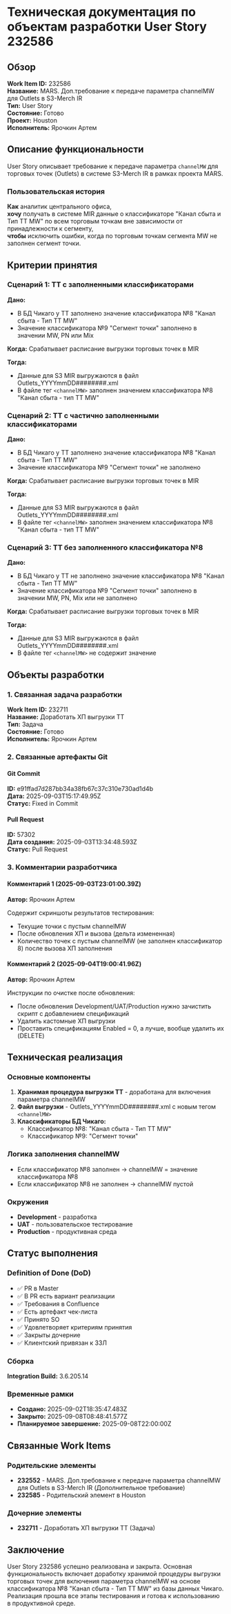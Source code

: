 # Техническая документация по объектам разработки User Story 232586

## Обзор

**Work Item ID:** 232586  
**Название:** MARS. Доп.требование к передаче параметра channelMW для Outlets в S3-Merch IR  
**Тип:** User Story  
**Состояние:** Готово  
**Проект:** Houston  
**Исполнитель:** Ярочкин Артем  

## Описание функциональности

User Story описывает требование к передаче параметра `channelMW` для торговых точек (Outlets) в системе S3-Merch IR в рамках проекта MARS.

### Пользовательская история
**Как** аналитик центрального офиса,  
**хочу** получать в системе MIR данные о классификаторе "Канал сбыта и Тип ТТ MW" по всем торговым точкам вне зависимости от принадлежности к сегменту,  
**чтобы** исключить ошибки, когда по торговым точкам сегмента MW не заполнен сегмент точки.

## Критерии принятия

### Сценарий 1: ТТ с заполненными классификаторами
**Дано:**
- В БД Чикаго у ТТ заполнено значение классификатора №8 "Канал сбыта - Тип ТТ MW"
- Значение классификатора №9 "Сегмент точки" заполнено в значении MW, PN или Mix

**Когда:** Срабатывает расписание выгрузки торговых точек в MIR

**Тогда:**
- Данные для S3 MIR выгружаются в файл Outlets_YYYYmmDD########.xml
- В файле тег `<channelMW>` заполнен значением классификатора №8 "Канал сбыта - тип ТТ MW"

### Сценарий 2: ТТ с частично заполненными классификаторами
**Дано:**
- В БД Чикаго у ТТ заполнено значение классификатора №8 "Канал сбыта - Тип ТТ MW"
- Значение классификатора №9 "Сегмент точки" не заполнено

**Когда:** Срабатывает расписание выгрузки торговых точек в MIR

**Тогда:**
- Данные для S3 MIR выгружаются в файл Outlets_YYYYmmDD########.xml
- В файле тег `<channelMW>` заполнен значением классификатора №8 "Канал сбыта - тип ТТ MW"

### Сценарий 3: ТТ без заполненного классификатора №8
**Дано:**
- В БД Чикаго у ТТ не заполнено значение классификатора №8 "Канал сбыта - Тип ТТ MW"
- Значение классификатора №9 "Сегмент точки" заполнено в значении MW, PN, Mix или не заполнено

**Когда:** Срабатывает расписание выгрузки торговых точек в MIR

**Тогда:**
- Данные для S3 MIR выгружаются в файл Outlets_YYYYmmDD########.xml
- В файле тег `<channelMW>` не содержит значение

## Объекты разработки

### 1. Связанная задача разработки
**Work Item ID:** 232711  
**Название:** Доработать ХП выгрузки ТТ  
**Тип:** Задача  
**Состояние:** Готово  
**Исполнитель:** Ярочкин Артем  

### 2. Связанные артефакты Git

#### Git Commit
**ID:** e91ffad7d287bb34a38fb67c37c310e730ad1d4b  
**Дата:** 2025-09-03T15:17:49.95Z  
**Статус:** Fixed in Commit  

#### Pull Request
**ID:** 57302  
**Дата создания:** 2025-09-03T13:34:48.593Z  
**Статус:** Pull Request  

### 3. Комментарии разработчика

#### Комментарий 1 (2025-09-03T23:01:00.39Z)
**Автор:** Ярочкин Артем

Содержит скриншоты результатов тестирования:
- Текущие точки с пустым channelMW
- После обновления ХП и вызова (дельта измененная)
- Количество точек с пустым channelMW (не заполнен классификатор 8) после вызова ХП заполнения

#### Комментарий 2 (2025-09-04T19:00:41.96Z)
**Автор:** Ярочкин Артем

Инструкции по очистке после обновления:
- После обновления Development/UAT/Production нужно зачистить скрипт с добавлением спецификаций
- Удалить кастомные ХП выгрузки
- Проставить спецификациям Enabled = 0, а лучше, вообще удалить их (DELETE)

## Техническая реализация

### Основные компоненты
1. **Хранимая процедура выгрузки ТТ** - доработана для включения параметра channelMW
2. **Файл выгрузки** - Outlets_YYYYmmDD########.xml с новым тегом `<channelMW>`
3. **Классификаторы БД Чикаго:**
   - Классификатор №8: "Канал сбыта - Тип ТТ MW"
   - Классификатор №9: "Сегмент точки"

### Логика заполнения channelMW
- Если классификатор №8 заполнен → channelMW = значение классификатора №8
- Если классификатор №8 не заполнен → channelMW пустой

### Окружения
- **Development** - разработка
- **UAT** - пользовательское тестирование  
- **Production** - продуктивная среда

## Статус выполнения

### Definition of Done (DoD)
- ✅ PR в Master
- ✅ В PR есть вариант реализации
- ✅ Требования в Confluence
- ✅ Есть артефакт чек-листа
- ✅ Принято SO
- ✅ Удовлетворяет критериям принятия
- ✅ Закрыты дочерние
- ✅ Клиентский привязан к ЗЗЛ

### Сборка
**Integration Build:** 3.6.205.14

### Временные рамки
- **Создано:** 2025-09-02T18:35:47.483Z
- **Закрыто:** 2025-09-08T08:48:41.577Z
- **Планируемое завершение:** 2025-09-08T22:00:00Z

## Связанные Work Items

### Родительские элементы
- **232552** - MARS. Доп.требование к передаче параметра channelMW для Outlets в S3-Merch IR (Дополнительное требование)
- **232585** - Родительский элемент в Houston

### Дочерние элементы
- **232711** - Доработать ХП выгрузки ТТ (Задача)

## Заключение

User Story 232586 успешно реализована и закрыта. Основная функциональность включает доработку хранимой процедуры выгрузки торговых точек для включения параметра channelMW на основе классификатора №8 "Канал сбыта - Тип ТТ MW" из базы данных Чикаго. Реализация прошла все этапы тестирования и готова к использованию в продуктивной среде.
